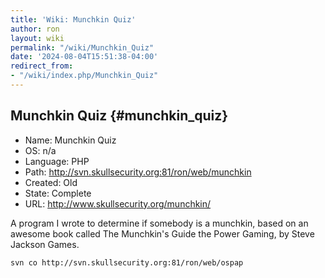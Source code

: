 ```yaml
---
title: 'Wiki: Munchkin Quiz'
author: ron
layout: wiki
permalink: "/wiki/Munchkin_Quiz"
date: '2024-08-04T15:51:38-04:00'
redirect_from:
- "/wiki/index.php/Munchkin_Quiz"
---
```


## Munchkin Quiz {#munchkin_quiz}

-   Name: Munchkin Quiz
-   OS: n/a
-   Language: PHP
-   Path: <http://svn.skullsecurity.org:81/ron/web/munchkin>
-   Created: Old
-   State: Complete
-   URL: <http://www.skullsecurity.org/munchkin/>

A program I wrote to determine if somebody is a munchkin, based on an awesome book called The Munchkin\'s Guide the Power Gaming, by Steve Jackson Games.

    svn co http://svn.skullsecurity.org:81/ron/web/ospap
